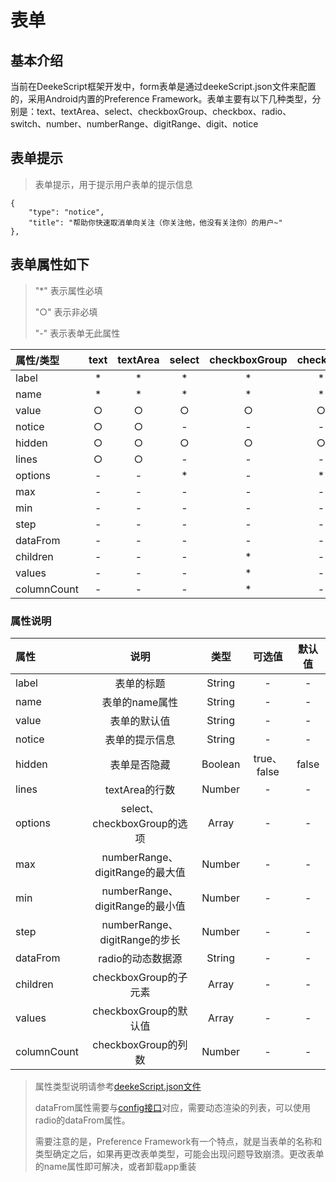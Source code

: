 # 表单

## 基本介绍

当前在DeekeScript框架开发中，form表单是通过deekeScript.json文件来配置的，采用Android内置的Preference Framework。表单主要有以下几种类型，分别是：text、textArea、select、checkboxGroup、checkbox、radio、switch、number、numberRange、digitRange、digit、notice

## 表单提示

> 表单提示，用于提示用户表单的提示信息

```
{
    "type": "notice",
    "title": "帮助你快速取消单向关注（你关注他，他没有关注你）的用户~"
},
```

## 表单属性如下
> "*" 表示属性必填
> 
> "○" 表示非必填
> 
> "-" 表示表单无此属性

|  属性/类型  |   text  |textArea|  select  |checkboxGroup| checkbox |  radio  |  switch |  number |numberRange|digitRange| digit  |
| :-------- | :-----: | :----: | :------: | :---------: | :------: | :-----: | :-----: | :-----: | :-------: | :-----: | :-----: |
|   label   |    *    |    *   |    *    |       *      |     *    |    *    |    *    |    *    |     *     |    *    |    *    |
|   name    |    *    |    *   |    *    |       *      |     *    |    *    |    *    |    *    |     *     |    *    |    *    |
|   value   |    ○    |    ○   |    ○    |       ○      |     ○    |    ○    |    ○    |    ○    |     ○     |    ○    |    ○    |
|   notice  |    ○    |    ○   |    -    |       -      |     -    |    -    |    -    |    -    |     -     |    -    |    -    |
|   hidden  |    ○    |    ○   |    ○    |       ○      |     ○    |    ○    |    ○    |    ○    |     ○     |    ○    |    ○    |
|   lines   |    ○    |    ○   |    -    |       -      |     -    |    -    |    -    |    -    |     -     |    -    |    -    |
|  options  |    -    |    -   |    *    |       -      |     *    |    ○    |    -    |    -    |     -     |    -    |    -    |
|    max    |    -    |    -   |    -    |       -      |     -    |    -    |    -    |    -    |     *     |    *    |    -    |
|    min    |    -    |    -   |    -    |       -      |     -    |    -    |    -    |    -    |     *     |    *    |    -    |
|    step   |    -    |    -   |    -    |       -      |     -    |    -    |    -    |    -    |     ○     |    ○    |    -    |
|  dataFrom |    -    |    -   |    -    |       -      |     -    |    ○    |    -    |    -    |     -     |    -    |    -    |
|  children |    -    |    -   |    -    |       *      |     -    |    -    |    -    |    -    |     -     |    -    |    -    |
|  values   |    -    |    -   |    -    |       *      |     -    |    -    |    -    |    -    |     -     |    -    |    -    |
|columnCount|    -    |    -   |    -    |       *      |     -    |    -    |    -    |    -    |     -     |    -    |    -    |


### 属性说明
|  属性   |   说明   |  类型  |  可选值  |  默认值  |
| :----- | :------: | :----: | :------: | :------: |
|  label  |   表单的标题   |  String  |  -  |  -  |
|  name   |   表单的name属性   |  String  |  -  |  -  |
|  value  |   表单的默认值   |  String  |  -  |  -  |
|  notice  |   表单的提示信息   |  String  |  -  |  -  |
|  hidden  |   表单是否隐藏   |  Boolean  |  true、false  |  false  |
|  lines  |   textArea的行数   |  Number  |  -  |  -  |
|  options  |   select、checkboxGroup的选项   |  Array  |  -  |  -  |
|  max  |   numberRange、digitRange的最大值   |  Number  |  -  |  -  |
|  min  |   numberRange、digitRange的最小值   |  Number  |  -  |  -  |
|  step  |   numberRange、digitRange的步长   |  Number  |  -  |  -  |
|  dataFrom  |   radio的动态数据源   |  String  |  -  |  -  |
|  children  |   checkboxGroup的子元素   |  Array  |  -  |  -  |
|  values  |   checkboxGroup的默认值   |  Array  |  -  |  -  |
|  columnCount  |   checkboxGroup的列数   |  Number  |  -  |  -  |


> 属性类型说明请参考[deekeScript.json文件](../../config/config.md)
>
> dataFrom属性需要与[config接口](../../backendApi/activationCode.md)对应，需要动态渲染的列表，可以使用radio的dataFrom属性。
> 
> 需要注意的是，Preference Framework有一个特点，就是当表单的名称和类型确定之后，如果再更改表单类型，可能会出现问题导致崩溃。更改表单的name属性即可解决，或者卸载app重装
